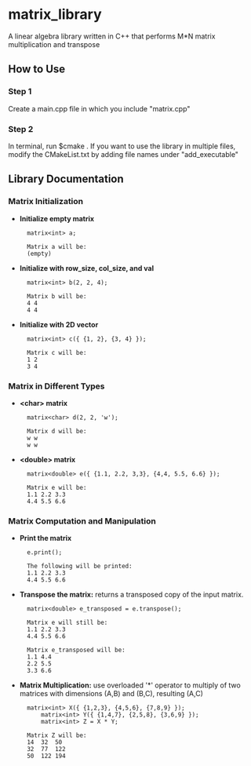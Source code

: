# matrix_library
A linear algebra library written in C++ that performs M*N matrix multiplication and transpose

## How to Use
### Step 1
Create a main.cpp file in which you include "matrix.cpp" 
### Step 2
In terminal, run $cmake .
If you want to use the library in multiple files, modify the CMakeList.txt by adding file names under "add_executable"

## Library Documentation
### Matrix Initialization

* **Initialize empty matrix**

		matrix<int> a;
		
		Matrix a will be:
		(empty)


* **Initialize with row_size, col_size, and val**

		matrix<int> b(2, 2, 4);
	
		Matrix b will be:
		4 4 
		4 4
* **Initialize with 2D vector**

		matrix<int> c({ {1, 2}, {3, 4} });
	
	 	Matrix c will be:
		1 2
		3 4

### Matrix in Different Types


* **\<char> matrix**

		matrix<char> d(2, 2, 'w');
	
		Matrix d will be:
		w w 
		w w
* **\<double> matrix**

		matrix<double> e({ {1.1, 2.2, 3,3}, {4,4, 5.5, 6.6} });
	
	 	Matrix e will be:
		1.1 2.2 3.3
		4.4 5.5 6.6
		
### Matrix Computation and Manipulation
* **Print the matrix**

		e.print();
		
		The following will be printed:
		1.1 2.2 3.3
		4.4 5.5 6.6

* **Transpose the matrix:** returns a transposed copy of the input matrix.

		matrix<double> e_transposed = e.transpose();
		
		Matrix e will still be:
		1.1 2.2 3.3
		4.4 5.5 6.6
		
		Matrix e_transposed will be:
		1.1 4.4
		2.2 5.5
		3.3 6.6

* **Matrix Multiplication:** use overloaded '*' operator to multiply of two matrices with dimensions (A,B) and (B,C), resulting (A,C)
		
		matrix<int> X({ {1,2,3}, {4,5,6}, {7,8,9} }); 
    		matrix<int> Y({ {1,4,7}, {2,5,8}, {3,6,9} });
    		matrix<int> Z = X * Y;
		
		Matrix Z will be:
		14  32  50
		32  77  122
		50  122 194
